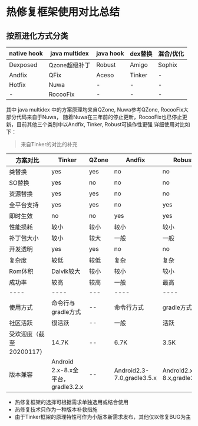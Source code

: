 # 热修复框架使用对比总结

## 按照进化方式分类

native hook|java multidex|java hook|dex替换|混合/优化
-----------|-------------|---------|-------|-------
Dexposed|Qzone超级补丁|Robust|Amigo|Sophix
Andfix|QFix|Aceso|Tinker|-
Hotfix|Nuwa|-|-|-
-|RocooFix|-|-|-

其中 java multidex 中的方案原理均来自QZone, Nuwa参考QZone, RocooFix大部分代码来自于Nuwa，
随着Nuwa在三年前的停止更新，RocooFix也已停止更新，目前其他三个类别中以Andfix, Tinker, Robust可操作性更强
详细使用对比如下：

> 来自Tinker的对比的补充

方案对比 |Tinker|QZone|Andfix|Robust
--|--|--|--|--
类替换|yes|yes|no|no
SO替换|yes|no|no|no
资源替换|yes|yes|no|no
全平台支持|yes|yes|no|yes
即时生效|no|no|yes|yes
性能损耗|较小|较小|较小|较小
补丁包大小|较小|较大|一般|一般
开发透明|yes|yes|no|no
复杂度|较低|较低|复杂|复杂
Rom体积|Dalvik较大|较小|较小|较小
成功率|较高|较高|一般|最高
----|----|---|----|----
使用方式|命令行与gradle方式|--|命令行方式|gradle方式
社区活跃|很活跃|--|一般|活跃
受欢迎度（截至20200117）|14.7K|--|6.7K|3.5K
版本兼容|Android 2.x-8.x全平台，gradle3.2.x|--|Android2.3-7.0,gradle3.5.x|Android2.x-8.x,gradle3.5.x

- 热修复框架的选择可根据需求单独选用或结合使用
- 热修复技术只作为一种版本补救措施
- 由于Tinker框架的原理特性可作为小版本新需求发布，其他仅以修复BUG为主
